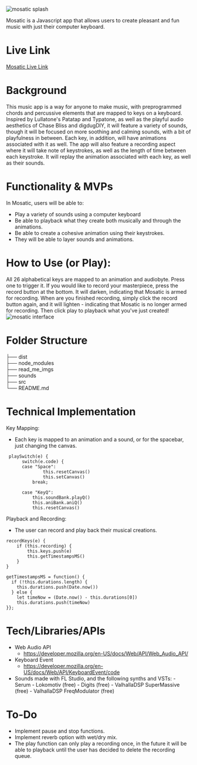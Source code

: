 ![mosatic splash](https://github.com/haeuncreative/mosatic/blob/state-three/read_me_imgs/Mosatic_Splash.png)

Mosatic is a Javascript app that allows users to create pleasant and fun music with just their computer keyboard.

# Live Link
[Mosatic Live Link](https://haeuncreative.github.io/mosatic/)

# Background

This music app is a way for anyone to make music, with preprogrammed chords and percussive elements that are mapped to keys on a keyboard. Inspired by Lullatone's Patatap and Typatone, as well as the playful audio aesthetics of Chase Bliss and digdugDIY, it will feature a variety of sounds, though it will be focused on more soothing and calming sounds, with a bit of playfulness in between. Each key, in addition, will have animations associated with it as well. The app will also feature a recording aspect where it will take note of keystrokes, as well as the length of time between each keystroke. It will replay the animation associated with each key, as well as their sounds.

# Functionality & MVPs
In Mosatic, users will be able to:
- Play a variety of sounds using a computer keyboard
- Be able to playback what they create both musically and through the animations.
- Be able to create a cohesive animation using their keystrokes.
- They will be able to layer sounds and animations.

# How to Use (or Play):
All 26 alphabetical keys are mapped to an animation and audiobyte. Press one to trigger it. If you would like to record your masterpiece, press the record button at the bottom. It will darken, indicating that Mosatic is armed for recording. When are you finished recording, simply click the record button again, and it will lighten - indicating that Mosatic is no longer armed for recording. Then click play to playback what you've just created!
![mosatic interface](https://github.com/haeuncreative/mosatic/blob/state-three/read_me_imgs/Mosatic%20Diagram.png)

# Folder Structure
├── dist                  
├── node_modules                   
├── read_me_imgs   
├── sounds   
├── src      
└── README.md

# Technical Implementation
Key Mapping:
  - Each key is mapped to an animation and a sound, or for the spacebar, just changing the canvas.
  ```
   playSwitch(e) {
        switch(e.code) {        
        case "Space":
                this.resetCanvas()
                this.setCanvas()
            break;

        case "KeyQ":
            this.soundBank.playQ()
            this.aniBank.aniQ()
            this.resetCanvas()
 ```
Playback and Recording:
- The user can record and play back their musical creations.
```
recordKeys(e) {
    if (this.recording) {
        this.keys.push(e)
        this.getTimestampsMS()
    }
}

getTimestampsMS = function() {
  if (!this.durations.length) {
    this.durations.push(Date.now())
  } else {
    let timeNow = (Date.now() - this.durations[0])
    this.durations.push(timeNow)
}};
```
# Tech/Libraries/APIs

- Web Audio API
  - https://developer.mozilla.org/en-US/docs/Web/API/Web_Audio_API/
- Keyboard Event
  - https://developer.mozilla.org/en-US/docs/Web/API/KeyboardEvent/code
- Sounds made with FL Studio, and the following synths and VSTs:
      - Serum 
      - Lokomotiv (free)
      - Digits (free)
      - ValhallaDSP SuperMassive (free)
      - ValhallaDSP FreqModulator (free)

# To-Do
- Implement pause and stop functions.
- Implement reverb option with wet/dry mix.
- The play function can only play a recording once, in the future it will be able to playback until the user has decided to delete the recording queue.

